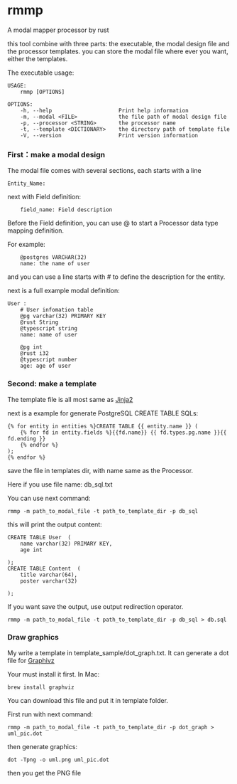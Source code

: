 # rmmp
A modal mapper processor by rust

this tool combine with three parts: the executable, the modal design file and the processor templates.
you can store the modal file where ever you want, either the templates.

The executable usage:
```shell
USAGE:
    rmmp [OPTIONS]

OPTIONS:
    -h, --help                     Print help information
    -m, --modal <FILE>             the file path of modal design file
    -p, --processor <STRING>       the processor name
    -t, --template <DICTIONARY>    the directory path of template file
    -V, --version                  Print version information
```
### First：make a modal design
The modal file comes with several sections, each starts with a line
```template
Entity_Name:
```
next with Field definition:
```template
    field_name: Field description
```
Before the Field definition, you can use @ to start a Processor data type mapping definition.

For example:
```template
    @postgres VARCHAR(32)
    name: the name of user
```
and you can use a line starts with # to define the description for the entity.

next is a full example modal definition:

```template
User :
    # User infomation table
    @pg varchar(32) PRIMARY KEY
    @rust String
    @typescript string
    name: name of user

    @pg int
    @rust i32
    @typescript number
    age: age of user
```

### Second: make a template
The template file is all most same as [Jinja2](https://jinja.palletsprojects.com/en/3.1.x/templates/)

next is a example for generate PostgreSQL CREATE TABLE SQLs:

```template
{% for entity in entities %}CREATE TABLE {{ entity.name }} (
    {% for fd in entity.fields %}{{fd.name}} {{ fd.types.pg.name }}{{ fd.ending }}
    {% endfor %}
);
{% endfor %}
```
save the file in templates dir, with name same as the Processor.

Here if you use file name: db_sql.txt

You can use next command:
```shell
rmmp -m path_to_modal_file -t path_to_template_dir -p db_sql
```
this will print the output content:

```shell
CREATE TABLE User  (
    name varchar(32) PRIMARY KEY,
    age int
    
);
CREATE TABLE Content  (
    title varchar(64),
    poster varchar(32)
    
);

```
If you want save the output, use output redirection operator.

```shell
rmmp -m path_to_modal_file -t path_to_template_dir -p db_sql > db.sql
```
### Draw graphics

My write a template in template_sample/dot_graph.txt.
It can generate a dot file for [Graphivz](https://graphviz.org/)

Your must install it first. In Mac:
```shell
brew install graphviz
```

You can download this file and put it in template folder.

First run with next command:

```shell
rmmp -m path_to_modal_file -t path_to_template_dir -p dot_graph > uml_pic.dot
```
then generate graphics:

```shell
dot -Tpng -o uml.png uml_pic.dot
```
then you get the PNG file


